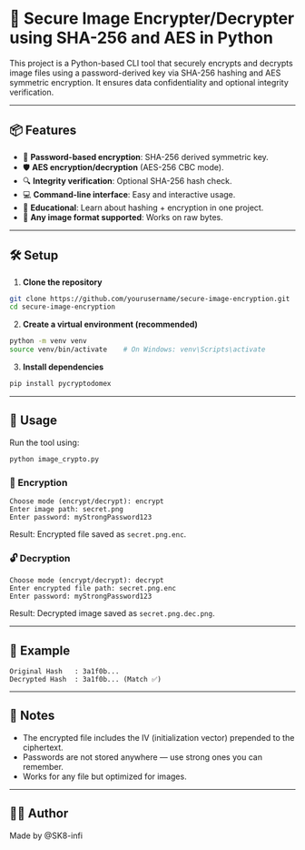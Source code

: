 # 🔐 Secure Image Encrypter/Decrypter using SHA-256 and AES in Python

This project is a Python-based CLI tool that securely encrypts and decrypts image files using a password-derived key via SHA-256 hashing and AES symmetric encryption. It ensures data confidentiality and optional integrity verification.

---

## 📦 Features

- 🔑 **Password-based encryption**: SHA-256 derived symmetric key.
- 🛡️ **AES encryption/decryption** (AES-256 CBC mode).
- 🔍 **Integrity verification**: Optional SHA-256 hash check.
- 💻 **Command-line interface**: Easy and interactive usage.
- 🧠 **Educational**: Learn about hashing + encryption in one project.
- 📁 **Any image format supported**: Works on raw bytes.

---

## 🛠️ Setup

1. **Clone the repository**

```bash
git clone https://github.com/yourusername/secure-image-encryption.git
cd secure-image-encryption
```

2. **Create a virtual environment (recommended)**

```bash
python -m venv venv
source venv/bin/activate    # On Windows: venv\Scripts\activate
```

3. **Install dependencies**

```bash
pip install pycryptodomex
```

---

## 🚀 Usage

Run the tool using:

```bash
python image_crypto.py
```

### 🔐 Encryption

```
Choose mode (encrypt/decrypt): encrypt
Enter image path: secret.png
Enter password: myStrongPassword123
```

Result: Encrypted file saved as `secret.png.enc`.

### 🔓 Decryption

```
Choose mode (encrypt/decrypt): decrypt
Enter encrypted file path: secret.png.enc
Enter password: myStrongPassword123
```

Result: Decrypted image saved as `secret.png.dec.png`.

---

## 🧪 Example

```
Original Hash   : 3a1f0b...
Decrypted Hash  : 3a1f0b... (Match ✅)
```

---

## 📌 Notes

- The encrypted file includes the IV (initialization vector) prepended to the ciphertext.
- Passwords are not stored anywhere — use strong ones you can remember.
- Works for any file but optimized for images.

---

## 👨‍💻 Author

Made by @SK8-infi